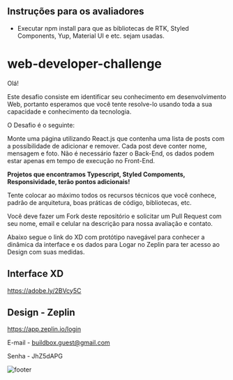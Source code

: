 ## Instruções para os avaliadores
- Executar npm install para que as bibliotecas de RTK, Styled Components, Yup, Material UI e etc. sejam usadas.


# web-developer-challenge

Olá!

Este desafio consiste em identificar seu conhecimento em desenvolvimento Web, portanto esperamos que você tente resolve-lo usando toda a sua capacidade e conhecimento da tecnologia.

O Desafio é o seguinte:

Monte uma página utilizando React.js que contenha uma lista de posts com a possíbilidade de adicionar e remover. Cada post deve conter nome, mensagem e foto. Não é necessário fazer o Back-End, os dados podem estar apenas em tempo de execução no Front-End.

**Projetos que encontramos Typescript, Styled Compoments, Responsividade, terão pontos adicionais!**

Tente colocar ao máximo todos os recursos técnicos que você conhece, padrão de arquitetura, boas práticas de código, bibliotecas, etc.

Você deve fazer um Fork deste repositório e solicitar um Pull Request com seu nome, email e celular na descrição para nossa avaliação e contato.

Abaixo segue o link do XD com protótipo navegável para conhecer a dinâmica da interface e os dados para Logar no Zeplin para ter acesso ao Design com suas medidas.


## Interface XD
https://adobe.ly/2BVcy5C

## Design - Zeplin
https://app.zeplin.io/login

E-mail - buildbox.guest@gmail.com

Senha - JhZ5dAPG

![footer](https://cdn-images-1.medium.com/max/2600/1*_DOHv30w-0eI-Ysz5U47Yg.png)
